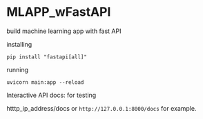 # MLAPP_wFastAPI
build machine learning app with fast API



installing

```pip install "fastapi[all]"```

running

```uvicorn main:app --reload```

Interactive API docs: for testing

htttp_ip_address/docs or ```http://127.0.0.1:8000/docs``` for example.
